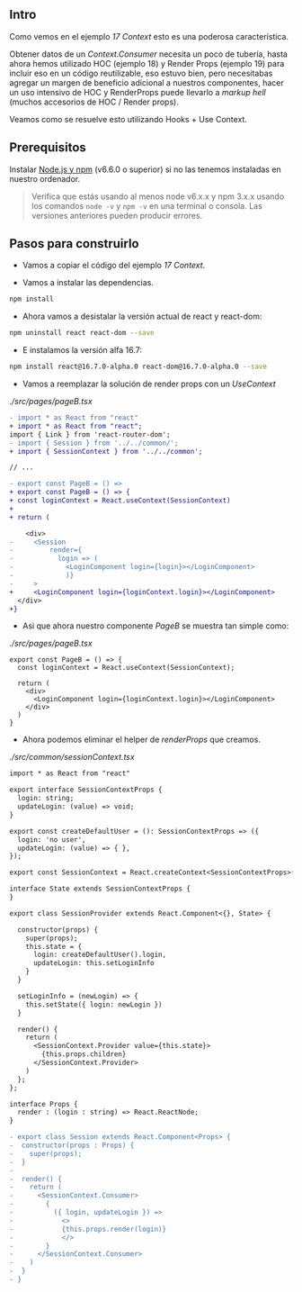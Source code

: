 ## Intro

Como vemos en el ejemplo _17 Context_ esto es una poderosa característica.

Obtener datos de un _Context.Consumer_ necesita un poco de tubería, hasta ahora hemos utilizado HOC (ejemplo 18) y Render Props (ejemplo 19) para incluir eso en un código reutilizable, eso estuvo bien, pero necesitabas agregar un margen de beneficio adicional a nuestros componentes, hacer un uso intensivo de HOC y RenderProps puede llevarlo a _markup hell_ (muchos accesorios de HOC / Render props).

Veamos como se resuelve esto utilizando Hooks + Use Context.

## Prerequisitos

Instalar [Node.js y npm](https://nodejs.org/en/) (v6.6.0 o superior) si no las tenemos instaladas en nuestro ordenador.

> Verifica que estás usando al menos node v6.x.x y npm 3.x.x usando los comandos `node -v` y `npm -v` en una terminal o consola. Las versiones anteriores pueden producir errores.

## Pasos para construirlo

- Vamos a copiar el código del ejemplo _17 Context_.

- Vamos a instalar las dependencias.

```bash
npm install
```

- Ahora vamos a desistalar la versión actual de react y react-dom:

```bash
npm uninstall react react-dom --save
```

- E instalamos la versión alfa 16.7:

```bash
npm install react@16.7.0-alpha.0 react-dom@16.7.0-alpha.0 --save
```

- Vamos a reemplazar la solución de render props con un _UseContext_

_./src/pages/pageB.tsx_

```diff
- import * as React from "react"
+ import * as React from "react";
import { Link } from 'react-router-dom';
- import { Session } from '../../common/';
+ import { SessionContext } from '../../common';

// ...

- export const PageB = () =>
+ export const PageB = () => {
+ const loginContext = React.useContext(SessionContext)
+
+ return (

    <div>
-     <Session
-         render={
-           login => (
-             <LoginComponent login={login}></LoginComponent>
-             )}
-     >
+     <LoginComponent login={loginContext.login}></LoginComponent>
  </div>
+}
```

- Asi que ahora nuestro componente _PageB_ se muestra tan simple como:

_./src/pages/pageB.tsx_

```tsx
export const PageB = () => {
  const loginContext = React.useContext(SessionContext);

  return (
    <div>
      <LoginComponent login={loginContext.login}></LoginComponent>
    </div>
  )
}
```

- Ahora podemos eliminar el helper de _renderProps_ que creamos.

_./src/common/sessionContext.tsx_

```diff
import * as React from "react"

export interface SessionContextProps {
  login: string;
  updateLogin: (value) => void;
}

export const createDefaultUser = (): SessionContextProps => ({
  login: 'no user',
  updateLogin: (value) => { },
});

export const SessionContext = React.createContext<SessionContextProps>(createDefaultUser());

interface State extends SessionContextProps {
}

export class SessionProvider extends React.Component<{}, State> {

  constructor(props) {
    super(props);
    this.state = {
      login: createDefaultUser().login,
      updateLogin: this.setLoginInfo
    }
  }

  setLoginInfo = (newLogin) => {
    this.setState({ login: newLogin })
  }

  render() {
    return (
      <SessionContext.Provider value={this.state}>
        {this.props.children}
      </SessionContext.Provider>
    )
  };
};

interface Props {
  render : (login : string) => React.ReactNode;
}

- export class Session extends React.Component<Props> {
-  constructor(props : Props) {
-    super(props);
-  }
-
-  render() {
-    return (
-      <SessionContext.Consumer>
-        {
-          ({ login, updateLogin }) =>
-            <>
-            {this.props.render(login)}
-            </>
-        }
-      </SessionContext.Consumer>
-    )
-  }
- }
```